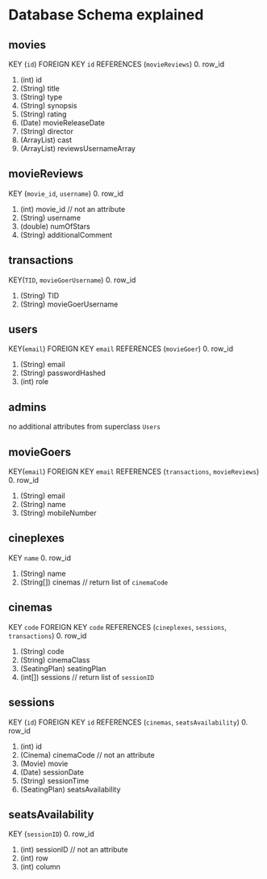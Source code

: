 # Database Schema explained

## movies
KEY (`id`)
FOREIGN KEY `id` REFERENCES (`movieReviews`)
0. row_id
1. (int) id 
2. (String) title
3. (String) type
4. (String) synopsis
5. (String) rating
6. (Date) movieReleaseDate
7. (String) director
8. (ArrayList<String>) cast
9. (ArrayList<String>) reviewsUsernameArray

## movieReviews
KEY (`movie_id`, `username`)
0. row_id
1. (int) movie_id  // not an attribute 
2. (String) username
3. (double) numOfStars
4. (String) additionalComment

## transactions
KEY(`TID`, `movieGoerUsername`)
0. row_id
1. (String) TID 
2. (String) movieGoerUsername

## users
KEY(`email`)
FOREIGN KEY `email` REFERENCES (`movieGoer`)
0. row_id
1. (String) email
2. (String) passwordHashed
3. (int) role

## admins
no additional attributes from superclass `Users`

## movieGoers
KEY(`email`)
FOREIGN KEY `email` REFERENCES (`transactions`, `movieReviews`)
0. row_id
1. (String) email
2. (String) name
3. (String) mobileNumber

## cineplexes
KEY `name`
0. row_id
1. (String) name
2. (String[]) cinemas  // return list of `cinemaCode`

## cinemas
KEY `code`
FOREIGN KEY `code` REFERENCES (`cineplexes`, `sessions`, `transactions`)
0. row_id
1. (String) code 
2. (String) cinemaClass
3. (SeatingPlan) seatingPlan
4. (int[]) sessions  // return list of `sessionID`

## sessions
KEY (`id`)
FOREIGN KEY `id` REFERENCES (`cinemas`, `seatsAvailability`)
0. row_id
1. (int) id
2. (Cinema) cinemaCode  // not an attribute
3. (Movie) movie
4. (Date) sessionDate
5. (String) sessionTime
6. (SeatingPlan) seatsAvailability

## seatsAvailability
KEY (`sessionID`)
0. row_id
1. (int) sessionID  // not an attribute
2. (int) row
3. (int) column